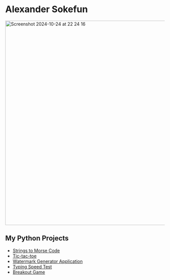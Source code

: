<h1> Alexander Sokefun </h1>

<img width="646" alt="Screenshot 2024-10-24 at 22 24 16" src="https://github.com/user-attachments/assets/7e2edf66-cf9f-45d7-b72b-96747c2d5fe1">



<h2> My Python Projects </h2>

- [Strings to Morse Code](https://github.com/alexsoks/strings-to-morse-code)
- [Tic-tac-toe](https://github.com/alexsoks/tic-tac-toe)
- [Watermark Generator Application](https://github.com/alexsoks/watermark-generator)
- [Typing Speed Test](https://github.com/alexsoks/typing-speed-test)
- [Breakout Game](https://github.com/alexsoks/breakout-game)
  

